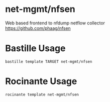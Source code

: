 # net-mgmt/nfsen
Web based frontend to nfdump netflow collector
https://github.com/phaag/nfsen

# Bastille Usage
```shell
bastille template TARGET net-mgmt/nfsen
```

# Rocinante Usage
```shell
rocinante template net-mgmt/nfsen
```
